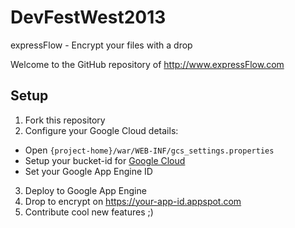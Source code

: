 # DevFestWest2013

expressFlow - Encrypt your files with a drop

Welcome to the GitHub repository of http://www.expressFlow.com

## Setup

1. Fork this repository
2. Configure your Google Cloud details:
 - Open `{project-home}/war/WEB-INF/gcs_settings.properties`
 - Setup your bucket-id for [Google Cloud](https://cloud.google.com)
 - Set your Google App Engine ID
3. Deploy to Google App Engine
4. Drop to encrypt on https://your-app-id.appspot.com
5. Contribute cool new features ;)